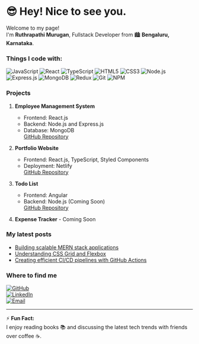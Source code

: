 # 😎 Hey! Nice to see you.

Welcome to my page!  
I'm **Ruthrapathi Murugan**, Fullstack Developer from 🏙️ **Bengaluru, Karnataka**.

### Things I code with:
![JavaScript](https://img.shields.io/badge/JavaScript-F7DF1E?style=flat-square&logo=javascript&logoColor=black)
![React](https://img.shields.io/badge/React-61DAFB?style=flat-square&logo=react&logoColor=black)
![TypeScript](https://img.shields.io/badge/TypeScript-007ACC?style=flat-square&logo=typescript&logoColor=white)
![HTML5](https://img.shields.io/badge/HTML5-E34F26?style=flat-square&logo=html5&logoColor=white)
![CSS3](https://img.shields.io/badge/CSS3-1572B6?style=flat-square&logo=css3&logoColor=white)
![Node.js](https://img.shields.io/badge/Node.js-8CC84B?style=flat-square&logo=node.js&logoColor=white)
![Express.js](https://img.shields.io/badge/Express.js-404D59?style=flat-square&logo=express&logoColor=white)
![MongoDB](https://img.shields.io/badge/MongoDB-47A248?style=flat-square&logo=mongodb&logoColor=white)
![Redux](https://img.shields.io/badge/Redux-764ABC?style=flat-square&logo=redux&logoColor=white)
![Git](https://img.shields.io/badge/Git-F05032?style=flat-square&logo=git&logoColor=white)
![NPM](https://img.shields.io/badge/npm-CB3837?style=flat-square&logo=npm&logoColor=white)

### Projects
1. **Employee Management System**
   - Frontend: React.js  
   - Backend: Node.js and Express.js  
   - Database: MongoDB  
   [GitHub Repository](#)

2. **Portfolio Website**
   - Frontend: React.js, TypeScript, Styled Components  
   - Deployment: Netlify  
   [GitHub Repository](#)

3. **Todo List**
   - Frontend: Angular  
   - Backend: Node.js (Coming Soon)  
   [GitHub Repository](#)

4. **Expense Tracker** - Coming Soon

### My latest posts
- [Building scalable MERN stack applications](#)
- [Understanding CSS Grid and Flexbox](#)
- [Creating efficient CI/CD pipelines with GitHub Actions](#)

### Where to find me
[![GitHub](https://img.shields.io/badge/GitHub-ruthrapathi--murugan-black?style=flat-square&logo=github)](https://github.com/ruthrapathi-murugan)  
[![LinkedIn](https://img.shields.io/badge/LinkedIn-Connect-blue?style=flat-square&logo=linkedin)](https://www.linkedin.com/in/ruthrapathi-murugan)  
[![Email](https://img.shields.io/badge/Email-ruthrapathimurugan@outlook.com-blue?style=flat-square&logo=microsoft-outlook)](mailto:ruthrapathimurugan@outlook.com)

---

⚡ **Fun Fact:**  
I enjoy reading books 📚 and discussing the latest tech trends with friends over coffee ☕.
